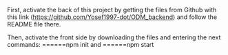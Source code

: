 First, activate the back of this project by
getting the files from Github with this link (https://github.com/Yosef1997-dot/ODM_backend) and follow the README file there.

Then, activate the front side by downloading the files and entering the next commands:
======npm init 
and
======npm start 